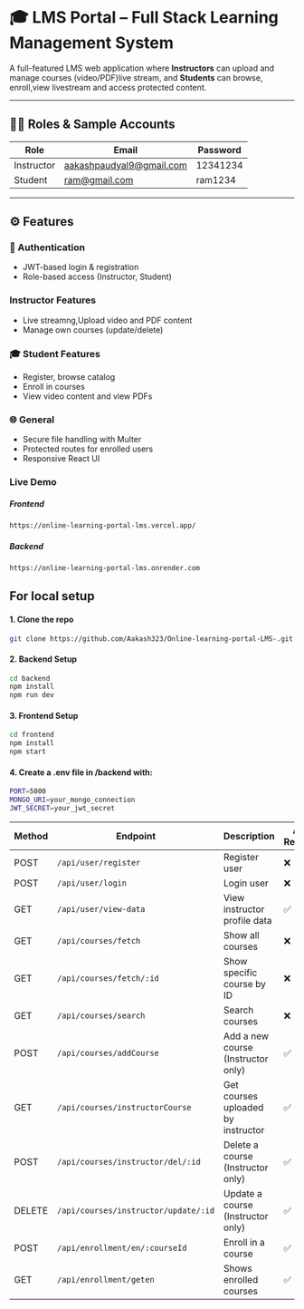 # 🎓 LMS Portal – Full Stack Learning Management System

A full-featured LMS web application where **Instructors** can upload and manage courses (video/PDF)live stream, and **Students** can browse, enroll,view livestream and access protected content.

---

## 👩‍💻 Roles & Sample Accounts

| Role        | Email                    | Password   |
|-------------|--------------------------|------------|
| Instructor  | aakashpaudyal9@gmail.com | 12341234   |
| Student     | ram@gmail.com            | ram1234    |

---

## ⚙️ Features

### 🔐 Authentication
- JWT-based login & registration
- Role-based access (Instructor, Student)

###  Instructor Features
- Live streamng,Upload video and PDF content
- Manage own courses (update/delete)

### 🎓 Student Features
- Register, browse catalog
- Enroll in courses
- View video content and view PDFs

### 🌐 General
- Secure file handling with Multer 
- Protected routes for enrolled users
- Responsive React UI

### Live Demo
##### Frontend
 ```bash 
https://online-learning-portal-lms.vercel.app/
 ```
 ##### Backend
 ```bash 
https://online-learning-portal-lms.onrender.com
 ```
 
## For local setup
#### 1. Clone the repo
 ```bash 
git clone https://github.com/Aakash323/Online-learning-portal-LMS-.git

```
#### 2. Backend Setup
 ```bash 
cd backend
npm install
npm run dev
```
#### 3. Frontend Setup 
 ```bash 
cd frontend
npm install
npm start
```
#### 4. Create a .env file in /backend with: 
 ```bash 
PORT=5000
MONGO_URI=your_mongo_connection
JWT_SECRET=your_jwt_secret

```



| Method | Endpoint                             | Description                        | Auth Required |
| ------ | ------------------------------------ | ---------------------------------- | ---------------|
| POST   | `/api/user/register`                 | Register user                      | ❌             |
| POST   | `/api/user/login`                    | Login user                         | ❌             |
| GET    | `/api/user/view-data`                | View instructor profile data       | ✅             |
| GET    | `/api/courses/fetch`                 | Show all courses                   | ❌             |
| GET    | `/api/courses/fetch/:id`             | Show specific course by ID         | ❌             |
| GET    | `/api/courses/search`                | Search courses                     | ❌             |
| POST   | `/api/courses/addCourse`             | Add a new course (Instructor only) | ✅             |
| GET    | `/api/courses/instructorCourse`      | Get courses uploaded by instructor | ✅             |
| POST   | `/api/courses/instructor/del/:id`    | Delete a course (Instructor only)  | ✅             |
| DELETE | `/api/courses/instructor/update/:id` | Update a course (Instructor only)  | ✅             |
|POST    | `/api/enrollment/en/:courseId`       |Enroll in a course                  | ✅             |
|GET     | `/api/enrollment/geten`              |Shows enrolled courses              | ✅             |
